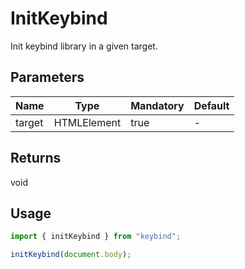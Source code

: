 # InitKeybind

Init keybind library in a given target.

## Parameters

| Name   | Type        | Mandatory | Default |
| ------ | ----------- | --------- | ------- |
| target | HTMLElement | true      | -       |

## Returns

void

## Usage

```ts
import { initKeybind } from "keybind";

initKeybind(document.body);
```
